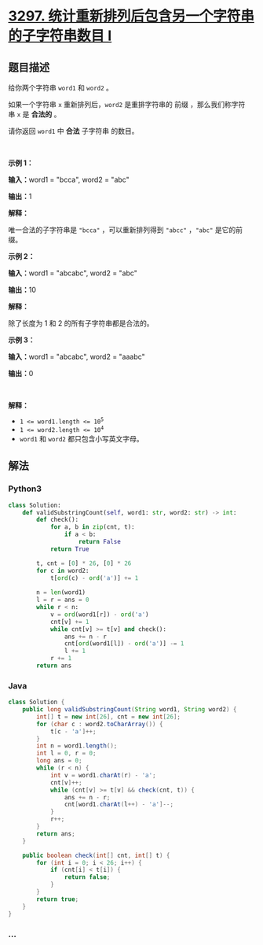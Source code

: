# [3297. 统计重新排列后包含另一个字符串的子字符串数目 I](https://leetcode.cn/problems/count-substrings-that-can-be-rearranged-to-contain-a-string-i)

## 题目描述

<!-- 这里写题目描述 -->

<p>给你两个字符串&nbsp;<code>word1</code> 和&nbsp;<code>word2</code>&nbsp;。</p>

<p>如果一个字符串 <code>x</code>&nbsp;重新排列后，<code>word2</code>&nbsp;是重排字符串的&nbsp;<span data-keyword="string-prefix">前缀</span>&nbsp;，那么我们称字符串&nbsp;<code>x</code>&nbsp;是&nbsp;<strong>合法的</strong>&nbsp;。</p>

<p>请你返回 <code>word1</code>&nbsp;中 <strong>合法</strong>&nbsp;<span data-keyword="substring-nonempty">子字符串</span>&nbsp;的数目。</p>

<p>&nbsp;</p>

<p><strong class="example">示例 1：</strong></p>

<div class="example-block">
<p><span class="example-io"><b>输入：</b>word1 = "bcca", word2 = "abc"</span></p>

<p><span class="example-io"><b>输出：</b>1</span></p>

<p><strong>解释：</strong></p>

<p>唯一合法的子字符串是&nbsp;<code>"bcca"</code>&nbsp;，可以重新排列得到&nbsp;<code>"abcc"</code>&nbsp;，<code>"abc"</code>&nbsp;是它的前缀。</p>
</div>

<p><strong class="example">示例 2：</strong></p>

<div class="example-block">
<p><span class="example-io"><b>输入：</b>word1 = "abcabc", word2 = "abc"</span></p>

<p><span class="example-io"><b>输出：</b>10</span></p>

<p><strong>解释：</strong></p>

<p>除了长度为 1 和 2 的所有子字符串都是合法的。</p>
</div>

<p><strong class="example">示例 3：</strong></p>

<div class="example-block">
<p><span class="example-io"><b>输入：</b>word1 = "abcabc", word2 = "aaabc"</span></p>

<p><span class="example-io"><b>输出：</b>0</span></p>
</div>

<p>&nbsp;</p>

<p><strong>解释：</strong></p>

<ul>
	<li><code>1 &lt;= word1.length &lt;= 10<sup>5</sup></code></li>
	<li><code>1 &lt;= word2.length &lt;= 10<sup>4</sup></code></li>
	<li><code>word1</code> 和&nbsp;<code>word2</code>&nbsp;都只包含小写英文字母。</li>
</ul>


## 解法

<!-- 这里可写通用的实现逻辑 -->

<!-- tabs:start -->

### **Python3**

<!-- 这里可写当前语言的特殊实现逻辑 -->

```python
class Solution:
    def validSubstringCount(self, word1: str, word2: str) -> int:
        def check():
            for a, b in zip(cnt, t):
                if a < b:
                    return False
            return True

        t, cnt = [0] * 26, [0] * 26
        for c in word2:
            t[ord(c) - ord('a')] += 1
            
        n = len(word1)
        l = r = ans = 0
        while r < n:
            v = ord(word1[r]) - ord('a')
            cnt[v] += 1
            while cnt[v] >= t[v] and check():
                ans += n - r
                cnt[ord(word1[l]) - ord('a')] -= 1
                l += 1
            r += 1
        return ans
```

### **Java**

<!-- 这里可写当前语言的特殊实现逻辑 -->

```java
class Solution {
    public long validSubstringCount(String word1, String word2) {
        int[] t = new int[26], cnt = new int[26];
        for (char c : word2.toCharArray()) {
            t[c - 'a']++;
        }
        int n = word1.length();
        int l = 0, r = 0;
        long ans = 0;
        while (r < n) {
            int v = word1.charAt(r) - 'a';
            cnt[v]++;
            while (cnt[v] >= t[v] && check(cnt, t)) {
                ans += n - r;
                cnt[word1.charAt(l++) - 'a']--;
            }
            r++;
        }
        return ans;
    }

    public boolean check(int[] cnt, int[] t) {
        for (int i = 0; i < 26; i++) {
            if (cnt[i] < t[i]) {
                return false;
            }
        }
        return true;
    }
}
```

### **...**

```

```

<!-- tabs:end -->
